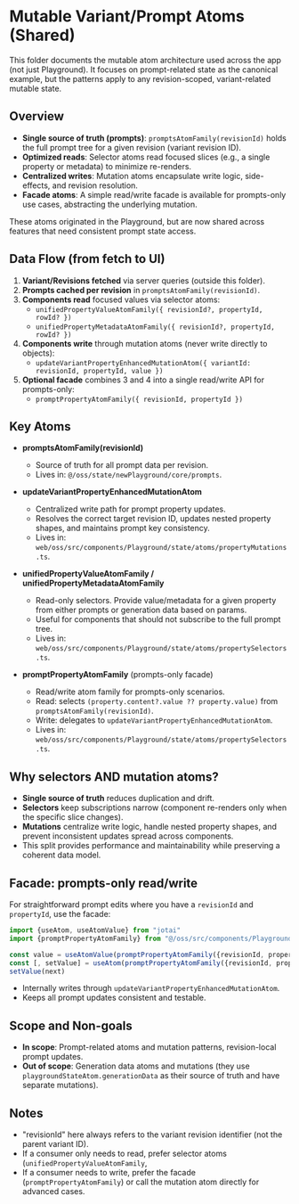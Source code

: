 # Mutable Variant/Prompt Atoms (Shared)

This folder documents the mutable atom architecture used across the app (not just Playground). It focuses on prompt-related state as the canonical example, but the patterns apply to any revision-scoped, variant-related mutable state.

## Overview

- **Single source of truth (prompts)**: `promptsAtomFamily(revisionId)` holds the full prompt tree for a given revision (variant revision ID).
- **Optimized reads**: Selector atoms read focused slices (e.g., a single property or metadata) to minimize re-renders.
- **Centralized writes**: Mutation atoms encapsulate write logic, side-effects, and revision resolution.
- **Facade atoms**: A simple read/write facade is available for prompts-only use cases, abstracting the underlying mutation.

These atoms originated in the Playground, but are now shared across features that need consistent prompt state access.

## Data Flow (from fetch to UI)

1. **Variant/Revisions fetched** via server queries (outside this folder).
2. **Prompts cached per revision** in `promptsAtomFamily(revisionId)`.
3. **Components read** focused values via selector atoms:
    - `unifiedPropertyValueAtomFamily({ revisionId?, propertyId, rowId? })`
    - `unifiedPropertyMetadataAtomFamily({ revisionId?, propertyId, rowId? })`
4. **Components write** through mutation atoms (never write directly to objects):
    - `updateVariantPropertyEnhancedMutationAtom({ variantId: revisionId, propertyId, value })`
5. **Optional facade** combines 3 and 4 into a single read/write API for prompts-only:
    - `promptPropertyAtomFamily({ revisionId, propertyId })`

## Key Atoms

- **promptsAtomFamily(revisionId)**
    - Source of truth for all prompt data per revision.
    - Lives in: `@/oss/state/newPlayground/core/prompts`.

- **updateVariantPropertyEnhancedMutationAtom**
    - Centralized write path for prompt property updates.
    - Resolves the correct target revision ID, updates nested property shapes, and maintains prompt key consistency.
    - Lives in: `web/oss/src/components/Playground/state/atoms/propertyMutations.ts`.

- **unifiedPropertyValueAtomFamily / unifiedPropertyMetadataAtomFamily**
    - Read-only selectors. Provide value/metadata for a given property from either prompts or generation data based on params.
    - Useful for components that should not subscribe to the full prompt tree.
    - Lives in: `web/oss/src/components/Playground/state/atoms/propertySelectors.ts`.

- **promptPropertyAtomFamily** (prompts-only facade)
    - Read/write atom family for prompts-only scenarios.
    - Read: selects `(property.content?.value ?? property.value)` from `promptsAtomFamily(revisionId)`.
    - Write: delegates to `updateVariantPropertyEnhancedMutationAtom`.
    - Lives in: `web/oss/src/components/Playground/state/atoms/propertySelectors.ts`.

## Why selectors AND mutation atoms?

- **Single source of truth** reduces duplication and drift.
- **Selectors** keep subscriptions narrow (component re-renders only when the specific slice changes).
- **Mutations** centralize write logic, handle nested property shapes, and prevent inconsistent updates spread across components.
- This split provides performance and maintainability while preserving a coherent data model.

## Facade: prompts-only read/write

For straightforward prompt edits where you have a `revisionId` and `propertyId`, use the facade:

```ts
import {useAtom, useAtomValue} from "jotai"
import {promptPropertyAtomFamily} from "@/oss/src/components/Playground/state/atoms"

const value = useAtomValue(promptPropertyAtomFamily({revisionId, propertyId}))
const [, setValue] = useAtom(promptPropertyAtomFamily({revisionId, propertyId}))
setValue(next)
```

- Internally writes through `updateVariantPropertyEnhancedMutationAtom`.
- Keeps all prompt updates consistent and testable.

## Scope and Non-goals

- **In scope**: Prompt-related atoms and mutation patterns, revision-local prompt updates.
- **Out of scope**: Generation data atoms and mutations (they use `playgroundStateAtom.generationData` as their source of truth and have separate mutations).

## Notes

- "revisionId" here always refers to the variant revision identifier (not the parent variant ID).
- If a consumer only needs to read, prefer selector atoms (`unifiedPropertyValueAtomFamily`,
- If a consumer needs to write, prefer the facade (`promptPropertyAtomFamily`) or call the mutation atom directly for advanced cases.
